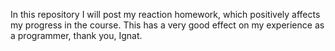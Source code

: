 In this repository I will post my reaction homework, which positively affects my progress in the course. 
This has a very good effect on my experience as a programmer, thank you, Ignat.
